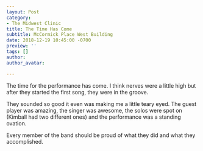 ```yaml
---
layout: Post
category:
- The Midwest Clinic
title: The Time Has Come
subtitle: McCormick Place West Building
date: 2018-12-19 10:45:00 -0700
preview: ''
tags: []
author:
author_avatar:

---
```

The time for the performance has come. I think nerves were a little high but after they started the first song, they were in the groove. 

They sounded so good it even was making me a little teary eyed. The guest player was amazing, the singer was awesome, the solos were spot on (Kimball had two different ones) and the performance was a standing ovation. 

Every member of the band should be proud of what they did and what they accomplished. 